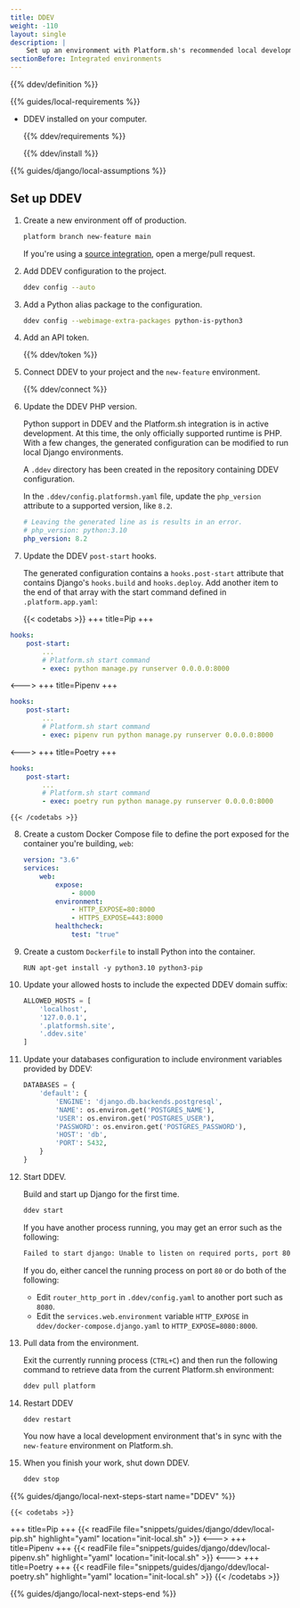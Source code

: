 ```yaml
---
title: DDEV
weight: -110
layout: single
description: |
    Set up an environment with Platform.sh's recommended local development tool, DDEV.
sectionBefore: Integrated environments
---
```


{{% ddev/definition %}}

{{% guides/local-requirements %}}
- DDEV installed on your computer.
  
  {{% ddev/requirements %}}

  {{% ddev/install %}}

{{% guides/django/local-assumptions %}}

## Set up DDEV

1.  Create a new environment off of production.

    ```bash
    platform branch new-feature main
    ```

    If you're using a [source integration](../../../integrations/source/_index.md),
    open a merge/pull request.

2.  Add DDEV configuration to the project.

    ```bash
    ddev config --auto
    ```

3.  Add a Python alias package to the configuration.

    ```bash
    ddev config --webimage-extra-packages python-is-python3
    ```

4.  Add an API token.

    {{% ddev/token %}}

5.  Connect DDEV to your project and the `new-feature` environment.

    {{% ddev/connect %}}

6.  Update the DDEV PHP version.

    Python support in DDEV and the Platform.sh integration is in active development.
    At this time, the only officially supported runtime is PHP.
    With a few changes, the generated configuration can be modified to run local Django environments.

    A `.ddev` directory has been created in the repository containing DDEV configuration. 

    In the `.ddev/config.platformsh.yaml` file, update the `php_version` attribute to a supported version, like `8.2`.

    ```yaml {location=".ddev/config.platformsh.yaml"}
    # Leaving the generated line as is results in an error.
    # php_version: python:3.10
    php_version: 8.2
    ```

7.  Update the DDEV `post-start` hooks.

    The generated configuration contains a `hooks.post-start` attribute that contains Django's `hooks.build` and `hooks.deploy`. 
    Add another item to the end of that array with the start command defined in `.platform.app.yaml`:

    {{< codetabs >}}
+++
title=Pip
+++
```yaml {location=".ddev/docker-compose.django.yaml"}
hooks:
    post-start:
        ...
        # Platform.sh start command
        - exec: python manage.py runserver 0.0.0.0:8000
```
<--->
+++
title=Pipenv
+++
```yaml {location=".ddev/docker-compose.django.yaml"}
hooks:
    post-start:
        ...
        # Platform.sh start command
        - exec: pipenv run python manage.py runserver 0.0.0.0:8000
```
<--->
+++
title=Poetry
+++
```yaml {location=".ddev/docker-compose.django.yaml"}
hooks:
    post-start:
        ...
        # Platform.sh start command
        - exec: poetry run python manage.py runserver 0.0.0.0:8000
```
    {{< /codetabs >}}

8.  Create a custom Docker Compose file to define the port exposed for the container you're building, `web`:

    ```yaml {location=".ddev/docker-compose.django.yaml"}
    version: "3.6"
    services:
        web:
            expose:
                - 8000
            environment:
                - HTTP_EXPOSE=80:8000
                - HTTPS_EXPOSE=443:8000
            healthcheck:
                test: "true"
    ```

9.  Create a custom `Dockerfile` to install Python into the container.

    ```{location=".ddev/web-build/Dockerfile.python"}
    RUN apt-get install -y python3.10 python3-pip
    ```

10. Update your allowed hosts to include the expected DDEV domain suffix:

    ```py {location="APP_NAME/settings.py"}
    ALLOWED_HOSTS = [
        'localhost',
        '127.0.0.1',
        '.platformsh.site',
        '.ddev.site'
    ]
    ```

11. Update your databases configuration to include environment variables provided by DDEV:

    ```py {location="APP_NAME/settings.py"}
    DATABASES = {
        'default': {
            'ENGINE': 'django.db.backends.postgresql',
            'NAME': os.environ.get('POSTGRES_NAME'),
            'USER': os.environ.get('POSTGRES_USER'),
            'PASSWORD': os.environ.get('POSTGRES_PASSWORD'),
            'HOST': 'db',
            'PORT': 5432,
        }
    }
    ```        

12. Start DDEV.

    Build and start up Django for the first time. 

    ```bash
    ddev start
    ```

    If you have another process running, you may get an error such as the following:

    ```bash
    Failed to start django: Unable to listen on required ports, port 80 is already in use
    ```

    If you do, either cancel the running process on port `80` or do both of the following:

    - Edit `router_http_port` in `.ddev/config.yaml` to another port such as `8080`.
    - Edit the `services.web.environment` variable `HTTP_EXPOSE` in `ddev/docker-compose.django.yaml` to `HTTP_EXPOSE=8080:8000`.

13. Pull data from the environment.

    Exit the currently running process (`CTRL+C`)
    and then run the following command to retrieve data from the current Platform.sh environment:

    ```bash
    ddev pull platform
    ```

14. Restart DDEV

    ```bash
    ddev restart
    ```

    You now have a local development environment that's in sync with the `new-feature` environment on Platform.sh.

15. When you finish your work, shut down DDEV.

    ```bash
    ddev stop
    ```

{{% guides/django/local-next-steps-start name="DDEV" %}}

    {{< codetabs >}}
+++
title=Pip
+++
{{< readFile file="snippets/guides/django/ddev/local-pip.sh" highlight="yaml" location="init-local.sh" >}}
<--->
+++
title=Pipenv
+++
{{< readFile file="snippets/guides/django/ddev/local-pipenv.sh" highlight="yaml" location="init-local.sh" >}}
<--->
+++
title=Poetry
+++
{{< readFile file="snippets/guides/django/ddev/local-poetry.sh" highlight="yaml" location="init-local.sh" >}}
    {{< /codetabs >}}

{{% guides/django/local-next-steps-end %}}
